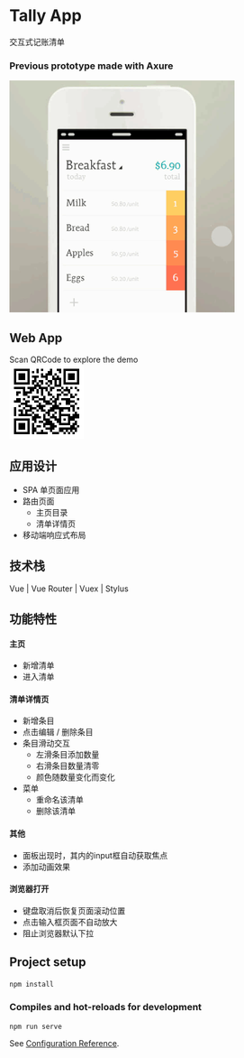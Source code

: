 # Tally App 
交互式记账清单
### Previous prototype made with Axure

![proto](./prototype.gif)  
## Web App  
 Scan QRCode to explore the demo  
![Demo](./Demo.gif)  

## 应用设计
* SPA 单页面应用
* 路由页面
  * 主页目录
  * 清单详情页
* 移动端响应式布局

## 技术栈
Vue | Vue Router | Vuex | Stylus

## 功能特性
#### 主页<br>
* 新增清单
* 进入清单<br>
#### 清单详情页<br>
* 新增条目
* 点击编辑 / 删除条目
* 条目滑动交互
  * 左滑条目添加数量
  * 右滑条目数量清零
  * 颜色随数量变化而变化
* 菜单
  * 重命名该清单
  * 删除该清单
#### 其他
* 面板出现时，其内的input框自动获取焦点
* 添加动画效果

#### 浏览器打开  
* 键盘取消后恢复页面滚动位置 
* 点击输入框页面不自动放大
* 阻止浏览器默认下拉




## Project setup
```
npm install
```

### Compiles and hot-reloads for development
```
npm run serve
```

See [Configuration Reference](https://cli.vuejs.org/config/).
